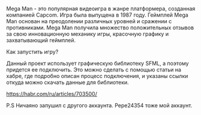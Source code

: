 Mega Man - это популярная видеоигра в жанре платформера, созданная компанией Capcom. Игра была выпущена в 1987 году. Геймплей Mega Man основан на преодолении различных уровней и сражении с противниками. 
Mega Man получила множество положительных отзывов за свою инновационную механику игры, красочную графику и захватывающий геймплей.

Как запустить игру?

Данный проект использует графическую библиотеку SFML, а поэтому придется ее подключить. 
Это можно сделать с помощью статьи на хабре, где подробно описан процесс подключения, и указаны ссылки откуда можно скачать данные для библиотеки.

https://habr.com/ru/articles/703500/

P.S Ничаяно запушил с другого аккаунта. Pepe24354 тоже мой аккаунт.
